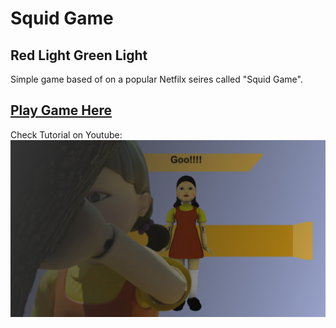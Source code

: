 # Squid Game
## Red Light Green Light

Simple game based of on a popular Netfilx seires called "Squid Game".

## [Play Game Here](https://0shuvo0.github.io/squidgame/)

Check Tutorial on Youtube:
[![Youtube Tutorial](img/preview.png)](https://youtu.be/7bTuSZ94F6A)